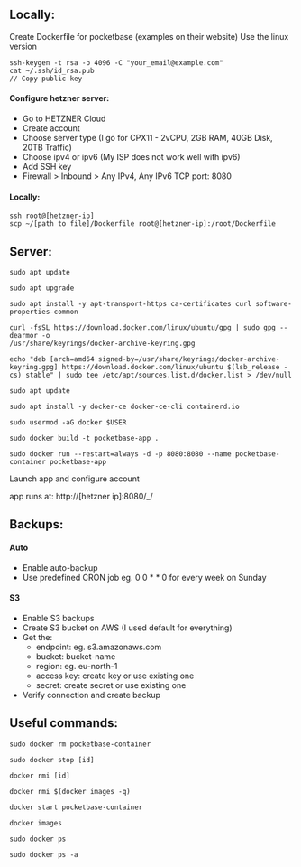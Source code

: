 ## Locally:

Create Dockerfile for pocketbase (examples on their website)
Use the linux version

```
ssh-keygen -t rsa -b 4096 -C "your_email@example.com"
cat ~/.ssh/id_rsa.pub
// Copy public key
```

#### Configure hetzner server:

-   Go to HETZNER Cloud
-   Create account
-   Choose server type (I go for CPX11 - 2vCPU, 2GB RAM, 40GB Disk, 20TB Traffic)
-   Choose ipv4 or ipv6 (My ISP does not work well with ipv6)
-   Add SSH key
-   Firewall > Inbound > Any IPv4, Any IPv6 TCP port: 8080

#### Locally:

```
ssh root@[hetzner-ip]
scp ~/[path to file]/Dockerfile root@[hetzner-ip]:/root/Dockerfile
```

## Server:

```
sudo apt update

sudo apt upgrade

sudo apt install -y apt-transport-https ca-certificates curl software-properties-common

curl -fsSL https://download.docker.com/linux/ubuntu/gpg | sudo gpg --dearmor -o
/usr/share/keyrings/docker-archive-keyring.gpg

echo "deb [arch=amd64 signed-by=/usr/share/keyrings/docker-archive-keyring.gpg] https://download.docker.com/linux/ubuntu $(lsb_release -cs) stable" | sudo tee /etc/apt/sources.list.d/docker.list > /dev/null

sudo apt update

sudo apt install -y docker-ce docker-ce-cli containerd.io

sudo usermod -aG docker $USER

sudo docker build -t pocketbase-app .

sudo docker run --restart=always -d -p 8080:8080 --name pocketbase-container pocketbase-app
```

Launch app and configure account

app runs at: http://[hetzner ip]:8080/\_/

## Backups:

#### Auto

-   Enable auto-backup
-   Use predefined CRON job eg. 0 0 \* \* 0 for every week on Sunday

#### S3

-   Enable S3 backups
-   Create S3 bucket on AWS (I used default for everything)
-   Get the:
    -   endpoint: eg. s3.amazonaws.com
    -   bucket: bucket-name
    -   region: eg. eu-north-1
    -   access key: create key or use existing one
    -   secret: create secret or use existing one
-   Verify connection and create backup

## Useful commands:

```
sudo docker rm pocketbase-container

sudo docker stop [id]

docker rmi [id]

docker rmi $(docker images -q)

docker start pocketbase-container

docker images

sudo docker ps

sudo docker ps -a

```
